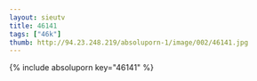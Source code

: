 ```yaml
--- 
layout: sieutv
title: 46141
tags: ["46k"]
thumb: http://94.23.248.219/absoluporn-1/image/002/46141.jpg
---
```

{% include absoluporn key="46141" %} 
